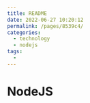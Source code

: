 ```yaml
---
title: README
date: 2022-06-27 10:20:12
permalink: /pages/8539c4/
categories:
  - technology
  - nodejs
tags:
  - 
---
```

# NodeJS
